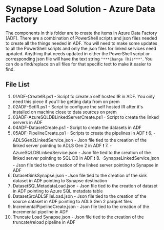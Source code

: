  # Synapse Load Solution - Azure Data Factory
The components in this folder are to create the items in Azure Data Factory (ADF).  There are a combination of PowerShell scripts and json files needed to create all the things needed in ADF.  You will need to make some updates to all the PowerShell scripts and only the json files for linked services need updated.  Anything that needs updated in either the PowerShell script or corresponding json file will have the text string `"***Change This***"`.  You can do a find/replace on all files for that specific text to make it easier to find.  
	

## File List 
1. 01ADF-CreateIR.ps1 - Script to create a self hosted IR in ADF.  You only need this piece if you'll be getting data from on prem
2. 02ADF-SetIR.ps1 - Script to configure the self hosted IR after it's installed on machine close to data sources on prem 
3. 03ADF-AzureSQLDBLinkedServerCreate.ps1 - Script to create the linked servers in ADF 
4. 04ADF-DatasetCreate.ps1 - Script to create the datasets in ADF 
5. 05ADF-PipelineCreate.ps1 - Scripts to create the pipelines in ADF 
:exclamation:	6. -ADLSGen2LinkedService.json - Json file tied to the creation of the linked server pointing to ADLS Gen 2 in ADF
:exclamation:	7. -AzureSQLDBLinkedService.json - Json file tied to the creation of the linked server pointing to SQL DB in ADF
:exclamation:	8. -SynapseLinkedService.json - Json file tied to the creation of the linked server pointing to Synapse in ADF
9. DatasetSinkSynapse.json - Json file tied to the creation of the sink dataset in ADF pointing to Synapse destination
10. DatasetSQLMetadataLoad.json - Json file tied to the creation of dataset in ADF pointing to Azure SQL metadata table 
11. DatasetSrcADLSFileLoad.json - Json file tied to the creation of the source dataset in ADF pointing to ADLS Gen 2 parquet files
12. IncrementalPipelineCreate.json - Json file tied to the creation of the incremental pipeline in ADF 
13. Truncate Load Synapse.json - Json file tied to the creation of the truncate/reload pipeline in ADF 
	

